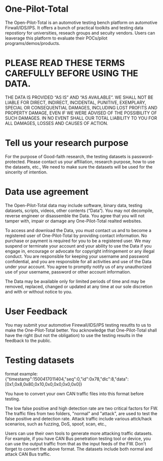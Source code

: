 # One-Pilot-Total
The Open-Pilot-Total is an automotive testing bench platform on automotive Firwall/IDS/IPS. It offers a bunch of practical toolkits and testing data repostiory for universities, reseach groups and secuity vendors.
Users can leaverage this platform to evaluate their POCs/pilot programs/demos/products.

# PLEASE READ THESE TERMS CAREFULLY BEFORE USING THE DATA.
THE DATA IS PROVIDED “AS IS” AND “AS AVAILABLE”.  WE SHALL NOT BE LIABLE FOR DIRECT, INDIRECT, INCIDENTAL, PUNITIVE, EXEMPLARY, SPECIAL OR CONSEQUENTIAL DAMAGES, INCLUDING LOST PROFITS AND PROPERTY DAMAGE, EVEN IF WE WERE ADVISED OF THE POSSIBILITY OF SUCH DAMAGES.  IN NO EVENT SHALL OUR TOTAL LIABILITY TO YOU FOR ALL DAMAGES, LOSSES AND CAUSES OF ACTION.

# Tell us your research purpose
For the purpose of Good-faith research, the testing datasets is password-protected. Please contact us your affiliation, research purpose, how to use the datasets, etc., We need to make sure the datasets will be used for the sincerity of intention.

# Data use agreement
The Open-Pilot-Total data may include software, binary data, testing datasets, scripts, videos, other contents (“Data“). You may not decompile, reverse engineer or disassemble the Data. You agree that you will not tamper with, impair or damage any One-Pilot-Total realted websites.

To access and download the Data, you must contact us and to become a registered user of One-Pilot-Total by providing contact information.  No purchase or payment is required for you to be a registered user. We may suspend or terminate your account and your ability to use the Data if you engage in, encourage or advocate for copyright infringement or any illegal conduct. You are responsible for keeping your username and password confidential, and you are responsible for all activities and use of the Data under your account. You agree to promptly notify us of any unauthorized use of your username, password or other account information.

The Data may be available only for limited periods of time and may be removed, replaced, changed or updated at any time at our sole discretion and with or without notice to you.

# User Feedback
You may submit your automotive Firewall/IDS/IPS testing resutlts to us to make the One-Pilot-Total better. You acknowledge that One-Pilot-Total shall have the right (but not the obligation) to use the testing results in the feedback to the public.

# Testing datasets
format example:
{"timestamp":1500417011404,"seq":0,"id":0x78,"dlc":8,"data":[0x1,0x8,0x80,0x10,0x0,0x0,0x0,0x0]}

You have to convert your own CAN traffic files into this format before testing.

The low false positive and high detection rate are two critical factors for FW. The traffic files from two folders, "normal" and "attack", are used to test the false positive and detection rate. Attack traffic include various attck/hack scenarios, such as fuzzing, DoS, spoof, scan, etc.,

Users can use their own tools to generate more attacking traffic datasets. For example, if you have CAN Bus penetration testing tool or device, you can use the output traffic from that as the input feeds of the FW. Don't forget to convert the above format.
The datasets include both normal and attack CAN Bus traffic. 


